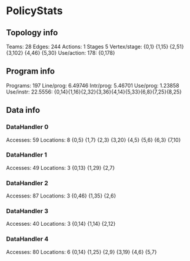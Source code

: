 # PolicyStats
## Topology info
Teams:		28
Edges:		244
Actions:	1
Stages		5
Vertex/stage:	{0,1} {1,15} {2,51} {3,102} {4,46} {5,30} 
Use/action:	178: {0,178} 

## Program info
Programs:	197
Line/prog:	6.49746
Intr/prog:	5.46701
Use/prog:	1.23858
Use/instr:	22.5556: {0,14}{1,16}{2,32}{3,36}{4,14}{5,33}{6,8}{7,25}{8,25}

## Data info

### DataHandler 0
Accesses:	59
Locations:	8
{0,5} {1,7} {2,3} {3,20} {4,5} {5,6} {6,3} {7,10} 

### DataHandler 1
Accesses:	49
Locations:	3
{0,13} {1,29} {2,7} 

### DataHandler 2
Accesses:	87
Locations:	3
{0,46} {1,35} {2,6} 

### DataHandler 3
Accesses:	40
Locations:	3
{0,14} {1,14} {2,12} 

### DataHandler 4
Accesses:	80
Locations:	6
{0,14} {1,25} {2,9} {3,19} {4,6} {5,7} 